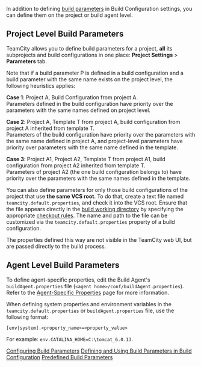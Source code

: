 [//]: # (title: Project and Agent Level Build Parameters)
[//]: # (auxiliary-id: Project and Agent Level Build Parameters)
In addition to defining [build parameters](configuring-build-parameters.md) in Build Configuration settings, you can define them on the project or build agent level.

## Project Level Build Parameters

TeamCity allows you to define build parameters for a project, __all__ its subprojects and build configurations in one place: __Project Settings__ \> __Parameters__ tab.

Note that if a build parameter P is defined in a build configuration and a build parameter with the same name exists on the project level, the following heuristics applies:

__Case 1__: Project A, Build Configuration from project A.   
Parameters defined in the build configuration have priority over the parameters with the same names defined on project level.

__Case 2__: Project A, Template T from project A, build configuration from project A inherited from template T.   
Parameters of the build configuration have priority over the parameters with the same name defined in project A, and project\-level parameters have priority over parameters with the same name defined in the template.

__Case 3__: Project A1, Project A2, Template T from project A1, build configuration from project A2 inherited from template T.   
Parameters of project A2 (the one build configuration belongs to) have priority over the parameters with the same names defined in the template.

You can also define parameters for only those build configurations of the project that use __the same VCS root__. To do that, create a text file named `teamcity.default.properties`, and check it into the VCS root. Ensure that the file appears directly in the [build working directory](build-working-directory.md) by specifying the appropriate [checkout rules](configuring-vcs-settings.md#Configure+Checkout+Rules). The name and path to the file can be customized via the `teamcity.default.properties` property of a build configuration.

The properties defined this way are not visible in the TeamCity web UI, but are passed directly to the build process.

<anchor name="agentSpecific"/>

## Agent Level Build Parameters
[//]: # (AltHead: agentSpecific)

To define agent\-specific properties, edit the Build Agent's `buildAgent.properties` file (`<agent home>/conf/buildAgent.properties`). Refer to the [Agent-Specific Properties](predefined-build-parameters.md#Agent+Properties) page for more information.

When defining system properties and environment variables in the `teamcity.default.properties` or `buildAgent.properties` file, use the following format:


```Plain Text
[env|system].<property_name>=<property_value>

```

For example: `env.CATALINA_HOME=C:\tomcat_6.0.13`.

<seealso>
        <category ref="admin-guide">
            <a href="configuring-build-parameters.md">Configuring Build Parameters</a>
            <a href="configuring-build-parameters.md">Defining and Using Build Parameters in Build Configuration</a>
            <a href="predefined-build-parameters.md">Predefined Build Parameters</a>
        </category>
</seealso>

